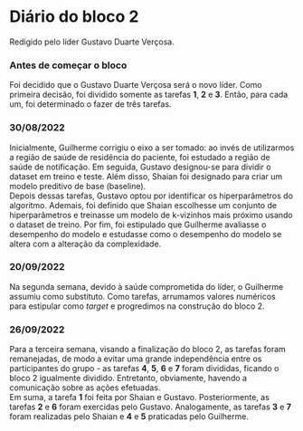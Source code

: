 # Diário do bloco 2
Redigido pelo líder Gustavo Duarte Verçosa.
### Antes de começar o bloco
Foi decidido que o Gustavo Duarte Verçosa será o novo líder. Como primeira decisão, foi dividido somente as tarefas **1**, **2** e **3**. Então, para cada um, foi determinado o fazer de três tarefas.
### 30/08/2022
Inicialmente, Guilherme corrigiu o eixo a ser tomado: ao invés de utilizarmos a região de saúde de residência do paciente, foi estudado a região de saúde de notificação. Em seguida, Gustavo designou-se para dividir o dataset em treino e teste. Além disso, Shaian foi designado para criar um modelo preditivo de base (baseline).
<br> Depois dessas tarefas, Gustavo optou por identificar os hiperparâmetros do algoritmo. Ademais, foi definido que Shaian escolhesse um conjunto de hiperparâmetros e treinasse um modelo de k-vizinhos mais próximo usando o dataset de treino. Por fim, foi estipulado que Guilherme avaliasse o desempenho do modelo e estudasse como o desempenho do modelo se altera com a alteração da complexidade.
### 20/09/2022
Na segunda semana, devido à saúde comprometida do líder, o Guilherme assumiu como substituto. Como tarefas, arrumamos valores numéricos para estipular como *target* e progredimos na construção do bloco 2.
### 26/09/2022
Para a terceira semana, visando a finalização do bloco 2, as tarefas foram remanejadas, de modo a evitar uma grande independência entre os participantes do grupo - as tarefas **4**, **5**, **6** e **7** foram divididas, ficando o bloco 2 igualmente dividido. Entretanto, obviamente, havendo a comunicação sobre as ações efetuadas.
<br> Em suma, a tarefa **1** foi feita por Shaian e Gustavo. Posteriormente, as tarefas **2** e **6** foram exercidas pelo Gustavo. Analogamente, as tarefas **3** e **7** foram realizadas pelo Shaian e **4** e **5** praticadas pelo Guilherme.

